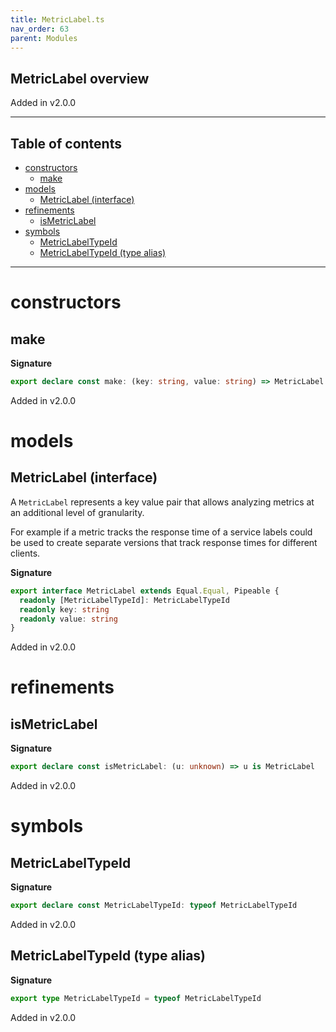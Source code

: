 ```yaml
---
title: MetricLabel.ts
nav_order: 63
parent: Modules
---
```


## MetricLabel overview

Added in v2.0.0

---

<h2 class="text-delta">Table of contents</h2>

- [constructors](#constructors)
  - [make](#make)
- [models](#models)
  - [MetricLabel (interface)](#metriclabel-interface)
- [refinements](#refinements)
  - [isMetricLabel](#ismetriclabel)
- [symbols](#symbols)
  - [MetricLabelTypeId](#metriclabeltypeid)
  - [MetricLabelTypeId (type alias)](#metriclabeltypeid-type-alias)

---

# constructors

## make

**Signature**

```ts
export declare const make: (key: string, value: string) => MetricLabel
```

Added in v2.0.0

# models

## MetricLabel (interface)

A `MetricLabel` represents a key value pair that allows analyzing metrics at
an additional level of granularity.

For example if a metric tracks the response time of a service labels could
be used to create separate versions that track response times for different
clients.

**Signature**

```ts
export interface MetricLabel extends Equal.Equal, Pipeable {
  readonly [MetricLabelTypeId]: MetricLabelTypeId
  readonly key: string
  readonly value: string
}
```

Added in v2.0.0

# refinements

## isMetricLabel

**Signature**

```ts
export declare const isMetricLabel: (u: unknown) => u is MetricLabel
```

Added in v2.0.0

# symbols

## MetricLabelTypeId

**Signature**

```ts
export declare const MetricLabelTypeId: typeof MetricLabelTypeId
```

Added in v2.0.0

## MetricLabelTypeId (type alias)

**Signature**

```ts
export type MetricLabelTypeId = typeof MetricLabelTypeId
```

Added in v2.0.0
